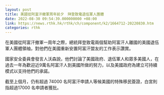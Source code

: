```yaml
---
layout: post
title: 美國從阿富汗撤軍周年前夕　拜登致電退伍軍人團體
date: 2022-08-30 09:54:39.000000000 +08:00
link: https://news.rthk.hk/rthk/ch/component/k2/1664712-20220830.htm
categories: rthk
---
```


在美國從阿富汗撤軍一周年之際，總統拜登致電兩個幫助阿富汗人離國的美國退伍軍人團體領袖，對他們在美國重新安置阿富汗盟友的工作表示讚賞。

國家安全委員會發言人沃森說，他們討論了美國政府、退伍軍人和眾多美國人，在過去一年為歡迎近9萬名阿富汗人到美國所做的努力，以及美國政府為建立可持續模式以支持他們的承諾。

截至上個月，仍有超過 74000 名阿富汗申請人等候美國的特殊移民簽證，白宮則指超過17000 名申請者獲批。
